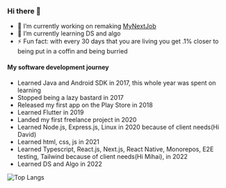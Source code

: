 ### Hi there 👋

- 🔭 I’m currently working on remaking [MyNextJob](mynextjob.ro)
- 🌱 I’m currently learning DS and algo
- ⚡ Fun fact: with every 30 days that you are living you get .1% closer to being put in a coffin and being burried

#### My software development journey
- Learned Java and Android SDK in 2017, this whole year was spent on learning
- Stopped being a lazy bastard in 2017
- Released my first app on the Play Store in 2018
- Learned Flutter in 2019
- Landed my first freelance project in 2020
- Learned Node.js, Express.js, Linux in 2020 because of client needs(Hi David)
- Learned html, css, js in 2021
- Learned Typescript, React.js, Next.js, React Native, Monorepos, E2E testing, Tailwind because of client needs(Hi Mihai), in 2022
- Learned DS and Algo in 2022

![Top Langs](https://github-readme-stats.vercel.app/api/top-langs/?username=toto1384)
<!--
**toto1384/toto1384** is a ✨ _special_ ✨ repository because its `README.md` (this file) appears on your GitHub profile.

Here are some ideas to get you started:


-->
